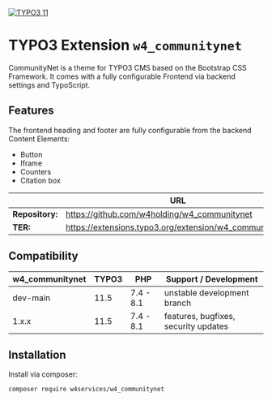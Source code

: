 [![TYPO3 11](https://img.shields.io/badge/TYPO3-11-orange.svg)](https://get.typo3.org/version/11)

# TYPO3 Extension `w4_communitynet` 

CommunityNet is a theme for TYPO3 CMS based on the Bootstrap CSS Framework. It comes with a fully configurable Frontend via backend settings and TypoScript.  

## Features

The frontend heading and footer are fully configurable from the backend
Content Elements:
   - Button
   - Iframe
   - Counters
   - Citation box

|                  | URL                                                     |
|------------------|---------------------------------------------------------|
| **Repository:**  | https://github.com/w4holding/w4_communitynet            |
| **TER:**         | https://extensions.typo3.org/extension/w4_communitynet/ |

## Compatibility

| w4_communitynet | TYPO3 | PHP       | Support / Development                |
|-----------------|-------|-----------|--------------------------------------|
| dev-main        | 11.5  | 7.4 - 8.1 | unstable development branch          |
| 1.x.x           | 11.5  | 7.4 - 8.1 | features, bugfixes, security updates |

## Installation

Install via composer:

    composer require w4services/w4_communitynet
